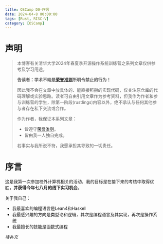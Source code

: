 ```yaml
---
title: OSCamp D0-序言
date: 2024-04-8 00:00:00
tags: [Rust, RISC-V]
category: [OSCamp]
---
```



# 声明
> 本博客有关清华大学2024年春夏季开源操作系统训练营之系列文章仅供参考及学习用途。
> 
> **告读者：学术不端是[荣誉准则](https://learningos.cn/rCore-Tutorial-Guide-2024S/honorcode.html)所明令禁止的行为！**
> 
> 因此我不会在文章中放具体的、能直接照搬的实现代码，仅关注原仓库的代码理解或实验思路。读者可自由引用文章作为参考资料，但我作为作者和参与训练营的学生，除第一阶段(rustlings)内容以外，绝不承认与任何其他参与者存在私下交流或合作。
>
> 作为作者，我保证本系列文章：
> * 皆遵守[荣誉准则](https://learningos.cn/rCore-Tutorial-Guide-2024S/honorcode.html)。
> * 皆由我一人独自完成。
>
> 若事实与我所说不符，我愿承担其导致的一切责任。

# 序言

这是我第一次参加校外计算机相关的活动，我的目标是在接下来的考核中取得优胜，**并获得今年七八月的线下实习机会**。

关于我自己：

* 我最喜欢的编程语言是Lean4和Haskell
* 我最感兴趣的方向是类型论和逻辑，其次是编程语言及其实现，再次是操作系统
* 我最擅长的技能是函数式编程

_待补充_